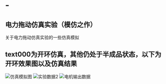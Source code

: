 # -
## 电力拖动仿真实验（模仿之作）
关于电力拖动仿真实验的一些仿真模拟
## text000为开环仿真，其他仍处于半成品状态，以下为开环效果图以及仿真结果
![仿真模拟图](https://user-images.githubusercontent.com/60504694/114965018-5f8e8b80-9ea2-11eb-9633-fb72b84c56b1.png)
![实验数据2](https://user-images.githubusercontent.com/60504694/114965021-60bfb880-9ea2-11eb-943e-51b85d9e8d7f.png)
![电机输出数据](https://user-images.githubusercontent.com/60504694/114965025-61584f00-9ea2-11eb-907e-d7788b2df8e6.png)
